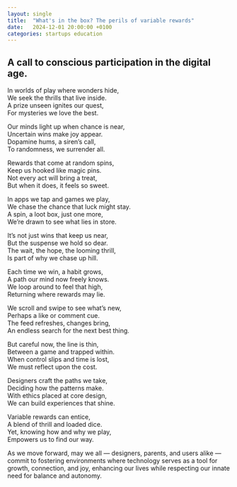 ```yaml
---
layout: single
title:  "What's in the box? The perils of variable rewards"
date:   2024-12-01 20:00:00 +0100
categories: startups education
---
```


## A call to conscious participation in the digital age. 

In worlds of play where wonders hide, \
We seek the thrills that live inside. \
A prize unseen ignites our quest, \
For mysteries we love the best.


Our minds light up when chance is near, \
Uncertain wins make joy appear. \
Dopamine hums, a siren’s call, \
To randomness, we surrender all. 


Rewards that come at random spins,\
Keep us hooked like magic pins.\
Not every act will bring a treat,\
But when it does, it feels so sweet.


In apps we tap and games we play, \
We chase the chance that luck might stay.\
A spin, a loot box, just one more,\
We’re drawn to see what lies in store.


It’s not just wins that keep us near,\
But the suspense we hold so dear.\
The wait, the hope, the looming thrill,\
Is part of why we chase up hill.


Each time we win, a habit grows,\
A path our mind now freely knows. \
We loop around to feel that high, \
Returning where rewards may lie. 


We scroll and swipe to see what’s new,\
Perhaps a like or comment cue.\
The feed refreshes, changes bring,\
An endless search for the next best thing.


But careful now, the line is thin,\
Between a game and trapped within.\
When control slips and time is lost,\
We must reflect upon the cost.


Designers craft the paths we take, \
Deciding how the patterns make. \
With ethics placed at core design, \
We can build experiences that shine. 


Variable rewards can entice, \
A blend of thrill and loaded dice. \
Yet, knowing how and why we play, \
Empowers us to find our way.

As we move forward, may we all — designers, parents, and users alike — commit to fostering environments where technology serves as a tool for growth, connection, and joy, enhancing our lives while respecting our innate need for balance and autonomy.